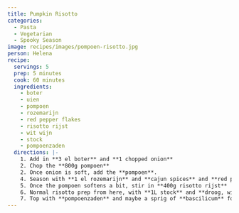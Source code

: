 ```yaml
---
title: Pumpkin Risotto
categories:
  - Pasta
  - Vegetarian
  - Spooky Season
image: recipes/images/pompoen-risotto.jpg
person: Helena
recipe:
  servings: 5
  prep: 5 minutes
  cook: 60 minutes
  ingredients:
    - boter
    - uien
    - pompoen
    - rozemarijn
    - red pepper flakes
    - risotto rijst
    - wit wijn
    - stock
    - pompoenzaden
  directions: |-
    1. Add in **3 el boter** and **1 chopped onion**
    2. Chop the **800g pompoen**
    2. Once onion is soft, add the **pompoen**.
    4. Season with **1 el rozemarijn** and **cajun spices** and **red pepper flakes**
    5. Once the pompoen softens a bit, stir in **400g risotto rijst**
    6. Normal risotto prep from here, with **1L stock** and **droog, wit wijn**
    7. Top with **pompoenzaden** and maybe a sprig of **bascilicum** for colour.
---
```

